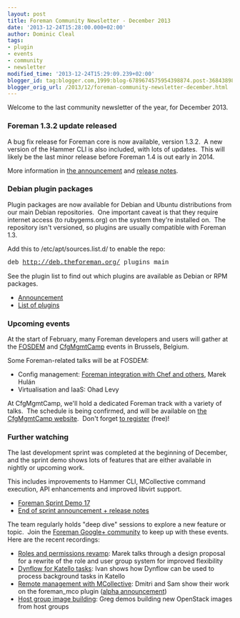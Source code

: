 ```yaml
---
layout: post
title: Foreman Community Newsletter - December 2013
date: '2013-12-24T15:28:00.000+02:00'
author: Dominic Cleal
tags:
- plugin
- events
- community
- newsletter
modified_time: '2013-12-24T15:29:09.239+02:00'
blogger_id: tag:blogger.com,1999:blog-6789674575954398874.post-3684389818963932366
blogger_orig_url: /2013/12/foreman-community-newsletter-december.html
---
```


Welcome to the last community newsletter of the year, for December
2013.  
  
<!--more-->

### Foreman 1.3.2 update released

A bug fix release for Foreman core is now available, version 1.3.2.  A
new version of the Hammer CLI is also included, with lots of updates. 
This will likely be the last minor release before Foreman 1.4 is out
early in 2014.  
  
More information in [the
announcement](https://groups.google.com/forum/#!topic/foreman-announce/STNA1qboETU)
and [release
notes](http://theforeman.org/manuals/1.3/index.html#Releasenotesfor1.3.2).  
  

### Debian plugin packages

Plugin packages are now available for Debian and Ubuntu distributions
from our main Debian repositories.  One important caveat is that they
require internet access (to rubygems.org) on the system they're
installed on.  The repository isn't versioned, so plugins are usually
compatible with Foreman 1.3.  
  
Add this to /etc/apt/sources.list.d/ to enable the repo:  
  
<span
style="font-family: &quot;Courier New&quot;,Courier,monospace;">deb
http://deb.theforeman.org/ plugins main</span>  
  
<span style="font-family: inherit;">See the plugin list to find out
which plugins are available as Debian or RPM packages.</span>  

-   [Announcement](https://groups.google.com/d/topic/foreman-users/O-7VVf00HMQ/discussion)
-   [List of
    plugins](http://projects.theforeman.org/projects/foreman/wiki/List_of_Plugins)

  

### Upcoming events

At the start of February, many Foreman developers and users will gather
at the [FOSDEM](https://fosdem.org/2014/) and
[CfgMgmtCamp](http://cfgmgmtcamp.eu/) events in Brussels, Belgium.  
  
Some Foreman-related talks will be at FOSDEM:  

-   Config management: [Foreman integration with Chef and
    others](https://fosdem.org/2014/schedule/event/foreman_integration_chef/),
    Marek Hulán
-   Virtualisation and IaaS: Ohad Levy

At CfgMgmtCamp, we'll hold a dedicated Foreman track with a variety of
talks.  The schedule is being confirmed, and will be available on [the
CfgMgmtCamp website](http://cfgmgmtcamp.eu/Foreman.html).  Don't forget
[to
register](http://www.eventbrite.com/e/cfgmgmtcamp-tickets-8286875267)
(free)!  
  

### Further watching

The last development sprint was completed at the beginning of December,
and the sprint demo shows lots of features that are either available in
nightly or upcoming work.  
  
This includes improvements to Hammer CLI, MCollective command execution,
API enhancements and improved libvirt support.  

-   [Foreman Sprint Demo 17](http://www.youtube.com/watch?v=aCs-QCQopU0)
-   [End of sprint announcement + release
    notes](https://groups.google.com/forum/#!topic/foreman-dev/uRMAFPaJEB8) 

The team regularly holds "deep dive" sessions to explore a new feature
or topic.  Join the [Foreman Google+
community](https://plus.google.com/u/0/communities/106976851375995577697)
to keep up with these events. Here are the recent recordings:  

-   [Roles and permissions
    revamp](http://www.youtube.com/watch?v=2KP_qUVIv2c): Marek talks
    through a design proposal for a rewrite of the role and user group
    system for improved flexibility
-   [Dynflow for Katello
    tasks](http://www.youtube.com/watch?v=cpUz5Ylhkr0): Ivan shows how
    Dynflow can be used to process background tasks in Katello
-   [Remote management with
    MCollective](http://www.youtube.com/watch?v=vMMoBTG9Zfg): Dmitri and
    Sam show their work on the foreman\_mco plugin ([alpha
    announcement](https://groups.google.com/forum/#!topic/foreman-dev/53NM7FMwNtA))
-   [Host group image
    building](http://www.youtube.com/watch?v=YNuQsTAdGds): Greg demos
    building new OpenStack images from host groups
